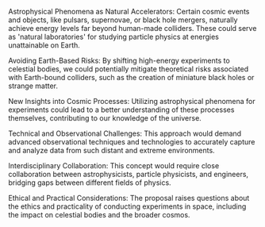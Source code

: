 Astrophysical Phenomena as Natural Accelerators: Certain cosmic events and objects, like pulsars, supernovae, or black hole mergers, naturally achieve energy levels far beyond human-made colliders. These could serve as 'natural laboratories' for studying particle physics at energies unattainable on Earth.

Avoiding Earth-Based Risks: By shifting high-energy experiments to celestial bodies, we could potentially mitigate theoretical risks associated with Earth-bound colliders, such as the creation of miniature black holes or strange matter.

New Insights into Cosmic Processes: Utilizing astrophysical phenomena for experiments could lead to a better understanding of these processes themselves, contributing to our knowledge of the universe.

Technical and Observational Challenges: This approach would demand advanced observational techniques and technologies to accurately capture and analyze data from such distant and extreme environments.

Interdisciplinary Collaboration: This concept would require close collaboration between astrophysicists, particle physicists, and engineers, bridging gaps between different fields of physics.

Ethical and Practical Considerations: The proposal raises questions about the ethics and practicality of conducting experiments in space, including the impact on celestial bodies and the broader cosmos.
